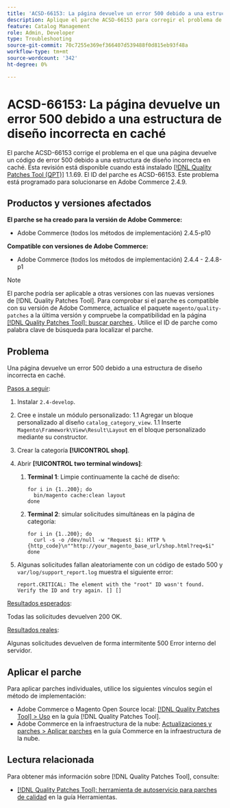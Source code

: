 ```yaml
---
title: 'ACSD-66153: La página devuelve un error 500 debido a una estructura de diseño incorrecta en caché'
description: Aplique el parche ACSD-66153 para corregir el problema de Adobe Commerce en el que una página devuelve un código de error 500 debido a una estructura de diseño incorrecta en caché.
feature: Catalog Management
role: Admin, Developer
type: Troubleshooting
source-git-commit: 70c7255e369ef366407d539488f0d815eb93f48a
workflow-type: tm+mt
source-wordcount: '342'
ht-degree: 0%

---
```



# ACSD-66153: La página devuelve un error 500 debido a una estructura de diseño incorrecta en caché

El parche ACSD-66153 corrige el problema en el que una página devuelve un código de error 500 debido a una estructura de diseño incorrecta en caché. Esta revisión está disponible cuando está instalado [[!DNL Quality Patches Tool (QPT)]](/help/tools/quality-patches-tool/quality-patches-tool-to-self-serve-quality-patches.md) 1.1.69. El ID del parche es ACSD-66153. Este problema está programado para solucionarse en Adobe Commerce 2.4.9.

## Productos y versiones afectados

**El parche se ha creado para la versión de Adobe Commerce:**

* Adobe Commerce (todos los métodos de implementación) 2.4.5-p10

**Compatible con versiones de Adobe Commerce:**

* Adobe Commerce (todos los métodos de implementación) 2.4.4 - 2.4.8-p1

>[!NOTE]
>
>El parche podría ser aplicable a otras versiones con las nuevas versiones de [!DNL Quality Patches Tool]. Para comprobar si el parche es compatible con su versión de Adobe Commerce, actualice el paquete `magento/quality-patches` a la última versión y compruebe la compatibilidad en la página [[!DNL Quality Patches Tool]: buscar parches ](https://experienceleague.adobe.com/tools/commerce-quality-patches/index.html?lang=es). Utilice el ID de parche como palabra clave de búsqueda para localizar el parche.

## Problema

Una página devuelve un error 500 debido a una estructura de diseño incorrecta en caché.

<u>Pasos a seguir</u>:

1. Instalar `2.4-develop`.
1. Cree e instale un módulo personalizado:
1.1 Agregar un bloque personalizado al diseño `catalog_category_view`.
1.1 Inserte `Magento\Framework\View\Result\Layout` en el bloque personalizado mediante su constructor.
1. Crear la categoría **[!UICONTROL shop]**.
1. Abrir **[!UICONTROL two terminal windows]**:
   1. **Terminal 1**: Limpie continuamente la caché de diseño:

      ```
      for i in {1..200}; do
        bin/magento cache:clean layout
      done
      ```

   1. **Terminal 2**: simular solicitudes simultáneas en la página de categoría:

      ```
      for i in {1..200}; do
        curl -s -o /dev/null -w "Request $i: HTTP %{http_code}\n""http://your_magento_base_url/shop.html?req=$i"
      done
      ```

1. Algunas solicitudes fallan aleatoriamente con un código de estado 500 y `var/log/support_report.log` muestra el siguiente error:

   ```
   report.CRITICAL: The element with the "root" ID wasn't found. Verify the ID and try again. [] []
   ```

<u>Resultados esperados</u>:

Todas las solicitudes devuelven 200 OK.

<u>Resultados reales</u>:

Algunas solicitudes devuelven de forma intermitente 500 Error interno del servidor.

## Aplicar el parche

Para aplicar parches individuales, utilice los siguientes vínculos según el método de implementación:

* Adobe Commerce o Magento Open Source local: [[!DNL Quality Patches Tool] > Uso](/help/tools/quality-patches-tool/usage.md) en la guía [!DNL Quality Patches Tool].
* Adobe Commerce en la infraestructura de la nube: [Actualizaciones y parches > Aplicar parches](https://experienceleague.adobe.com/docs/commerce-cloud-service/user-guide/develop/upgrade/apply-patches.html?lang=es) en la guía Commerce en la infraestructura de la nube.

## Lectura relacionada

Para obtener más información sobre [!DNL Quality Patches Tool], consulte:

* [[!DNL Quality Patches Tool]: herramienta de autoservicio para parches de calidad](/help/tools/quality-patches-tool/quality-patches-tool-to-self-serve-quality-patches.md) en la guía Herramientas.
